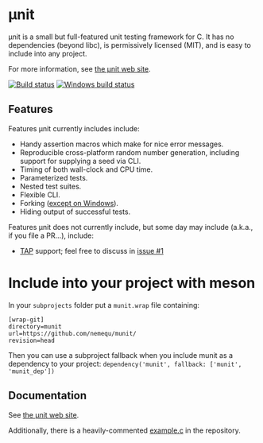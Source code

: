 # µnit

µnit is a small but full-featured unit testing framework for C.  It has
no dependencies (beyond libc), is permissively licensed (MIT), and is
easy to include into any project.

For more information, see
[the µnit web site](https://nemequ.github.io/munit).

[![Build status](https://travis-ci.org/nemequ/munit.svg?branch=master)](https://travis-ci.org/nemequ/munit)
[![Windows build status](https://ci.appveyor.com/api/projects/status/db515g5ifcwjohq7/branch/master?svg=true)](https://ci.appveyor.com/project/quixdb/munit/branch/master)

## Features

Features µnit currently includes include:

 * Handy assertion macros which make for nice error messages.
 * Reproducible cross-platform random number generation, including
   support for supplying a seed via CLI.
 * Timing of both wall-clock and CPU time.
 * Parameterized tests.
 * Nested test suites.
 * Flexible CLI.
 * Forking
   ([except on Windows](https://github.com/nemequ/munit/issues/2)).
 * Hiding output of successful tests.

Features µnit does not currently include, but some day may include
(a.k.a., if you file a PR…), include:

 * [TAP](http://testanything.org/) support; feel free to discuss in
   [issue #1](https://github.com/nemequ/munit/issues/1)

# Include into your project with meson

In your `subprojects` folder put a `munit.wrap` file containing:

```
[wrap-git]
directory=munit
url=https://github.com/nemequ/munit/
revision=head
```

Then you can use a subproject fallback when you include munit as a
dependency to your project: `dependency('munit', fallback: ['munit', 'munit_dep'])`

## Documentation

See [the µnit web site](https://nemequ.github.io/munit).

Additionally, there is a heavily-commented
[example.c](https://github.com/nemequ/munit/blob/master/example.c) in
the repository.
